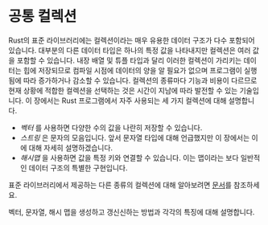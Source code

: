# 공통 컬렉션

Rust의 표준 라이브러리에는 컬렉션이라는 매우 유용한 데이터 구조가 다수 포함되어 있습니다. 대부분의 다른 데이터 타입은 하나의 특정 값을 나타내지만 컬렉션은 여러 값을 포함할 수 있습니다.
내장 배열 및 튜플 타입과 달리 이러한 컬렉션이 가리키는 데이터는 힙에 저장되므로 컴파일 시점에 데이터의 양을 알 필요가 없으며 프로그램이 실행됨에 따라 증가하거나 감소할 수 있습니다.
컬렉션의 종류마다 기능과 비용이 다르므로 현재 상황에 적합한 컬렉션을 선택하는 것은 시간이 지남에 따라 발전할 수 있는 기술입니다.
이 장에서는 Rust 프로그램에서 자주 사용되는 세 가지 컬렉션에 대해 설명합니다.

* _벡터_ 를 사용하면 다양한 수의 값을 나란히 저장할 수 있습니다.
* _스트링_ 은 문자의 모음입니다. 앞서 문자열 타입에 대해 언급했지만 이 장에서는 이에 대해 자세히 설명하겠습니다.
* _해시맵_ 을 사용하면 값을 특정 키와 연결할 수 있습니다. 이는 맵이라는 보다 일반적인 데이터 구조의 특별한 구현입니다.

표준 라이브러리에서 제공하는 다른 종류의 컬렉션에 대해 알아보려면 [문서](https://doc.rust-lang.org/std/collections/index.html)를 참조하세요.

벡터, 문자열, 해시 맵을 생성하고 갱신신하는 방법과 각각의 특징에 대해 설명합니다.
